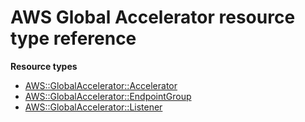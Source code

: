 # AWS Global Accelerator resource type reference<a name="AWS_GlobalAccelerator"></a>

**Resource types**
+ [AWS::GlobalAccelerator::Accelerator](aws-resource-globalaccelerator-accelerator.md)
+ [AWS::GlobalAccelerator::EndpointGroup](aws-resource-globalaccelerator-endpointgroup.md)
+ [AWS::GlobalAccelerator::Listener](aws-resource-globalaccelerator-listener.md)